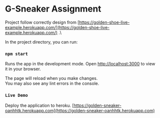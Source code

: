 # G-Sneaker Assignment

Project follow correctly design from [https://golden-shoe-live-example.herokuapp.com/](https://golden-shoe-live-example.herokuapp.com/) .\

In the project directory, you can run:

### `npm start`

Runs the app in the development mode.
Open [http://localhost:3000](http://localhost:3000) to view it in your browser.

The page will reload when you make changes.\
You may also see any lint errors in the console.

### `Live Demo`

Deploy the application to heroku.
[https://golden-sneaker-oanhhtk.herokuapp.com](https://golden-sneaker-oanhhtk.herokuapp.com)

